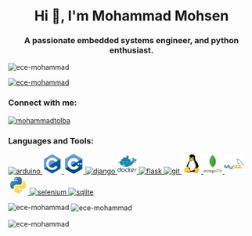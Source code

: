 <!-- ## Hi there 👋 -->

<!-- - 🔭 I’m currently working on [Tahajjod](https://github.com/ece-mohammad/tahajjod). -->
<!-- - 🌱 I’m currently learning backend dev, databases, API design, design patterns, and Rust. -->
<!-- - 👯 I’m looking to collaborate on embedded systems or backend projects. -->
<!-- - 🤔 I’m looking for help with designing circuits. -->
<!-- - 💬 Ask me about C, Python, or embedded systems. -->
<!-- - 📫 How to reach me: [email](mailto:tolba.mohammad.17@gmail.com), [LinkedIn](https://www.linkedIn.com/in/mohammadtolba/) -->
<!-- - ⚡ Fun fact: There are multiple types of mint: spearmint, pepper mint, wild mint, and many more. In fact, there are over 7000 varieties of mint. -->

<h1 align="center">Hi 👋, I'm Mohammad Mohsen</h1>
<h3 align="center">A passionate embedded systems engineer, and python enthusiast.</h3>

<p align="left"> <img src="https://komarev.com/ghpvc/?username=ece-mohammad&label=Profile%20views&color=0e75b6&style=flat" alt="ece-mohammad" /> </p>

<p align="left"> <a href="https://github.com/ryo-ma/github-profile-trophy"><img src="https://github-profile-trophy.vercel.app/?username=ece-mohammad" alt="ece-mohammad" /></a> </p>

<h3 align="left">Connect with me:</h3>
<p align="left">
<a href="https://linkedin.com/in/mohammadtolba" target="blank"><img align="center" src="https://raw.githubusercontent.com/rahuldkjain/github-profile-readme-generator/master/src/images/icons/Social/linked-in-alt.svg" alt="mohammadtolba" height="30" width="40" /></a>
</p>

<h3 align="left">Languages and Tools:</h3>
<p align="left"> <a href="https://www.arduino.cc/" target="_blank" rel="noreferrer"> <img src="https://cdn.worldvectorlogo.com/logos/arduino-1.svg" alt="arduino" width="40" height="40"/> </a> <a href="https://www.cprogramming.com/" target="_blank" rel="noreferrer"> <img src="https://raw.githubusercontent.com/devicons/devicon/master/icons/c/c-original.svg" alt="c" width="40" height="40"/> </a> <a href="https://www.w3schools.com/cpp/" target="_blank" rel="noreferrer"> <img src="https://raw.githubusercontent.com/devicons/devicon/master/icons/cplusplus/cplusplus-original.svg" alt="cplusplus" width="40" height="40"/> </a> <a href="https://www.djangoproject.com/" target="_blank" rel="noreferrer"> <img src="https://cdn.worldvectorlogo.com/logos/django.svg" alt="django" width="40" height="40"/> </a> <a href="https://www.docker.com/" target="_blank" rel="noreferrer"> <img src="https://raw.githubusercontent.com/devicons/devicon/master/icons/docker/docker-original-wordmark.svg" alt="docker" width="40" height="40"/> </a> <a href="https://flask.palletsprojects.com/" target="_blank" rel="noreferrer"> <img src="https://www.vectorlogo.zone/logos/pocoo_flask/pocoo_flask-icon.svg" alt="flask" width="40" height="40"/> </a> <a href="https://git-scm.com/" target="_blank" rel="noreferrer"> <img src="https://www.vectorlogo.zone/logos/git-scm/git-scm-icon.svg" alt="git" width="40" height="40"/> </a> <a href="https://www.linux.org/" target="_blank" rel="noreferrer"> <img src="https://raw.githubusercontent.com/devicons/devicon/master/icons/linux/linux-original.svg" alt="linux" width="40" height="40"/> </a> <a href="https://www.mongodb.com/" target="_blank" rel="noreferrer"> <img src="https://raw.githubusercontent.com/devicons/devicon/master/icons/mongodb/mongodb-original-wordmark.svg" alt="mongodb" width="40" height="40"/> </a> <a href="https://www.mysql.com/" target="_blank" rel="noreferrer"> <img src="https://raw.githubusercontent.com/devicons/devicon/master/icons/mysql/mysql-original-wordmark.svg" alt="mysql" width="40" height="40"/> </a> <a href="https://www.python.org" target="_blank" rel="noreferrer"> <img src="https://raw.githubusercontent.com/devicons/devicon/master/icons/python/python-original.svg" alt="python" width="40" height="40"/> </a> <a href="https://www.selenium.dev" target="_blank" rel="noreferrer"> <img src="https://raw.githubusercontent.com/detain/svg-logos/780f25886640cef088af994181646db2f6b1a3f8/svg/selenium-logo.svg" alt="selenium" width="40" height="40"/> </a> <a href="https://www.sqlite.org/" target="_blank" rel="noreferrer"> <img src="https://www.vectorlogo.zone/logos/sqlite/sqlite-icon.svg" alt="sqlite" width="40" height="40"/> </a> </p>

<p><img align="left" src="https://github-readme-stats.vercel.app/api/top-langs?username=ece-mohammad&show_icons=true&theme=dark&locale=en&layout=compact" alt="ece-mohammad" /></p>

<p>&nbsp;<img align="center" src="https://github-readme-stats.vercel.app/api?username=ece-mohammad&show_icons=true&theme=dark&locale=en" alt="ece-mohammad" /></p>

<p><img align="center" src="https://github-readme-streak-stats.herokuapp.com/?user=ece-mohammad&theme=dark" alt="ece-mohammad" /></p>


